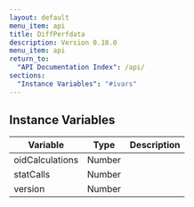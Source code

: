 ```yaml
---
layout: default
menu_item: api
title: DiffPerfdata
description: Version 0.18.0
menu_item: api
return_to:
  "API Documentation Index": /api/
sections:
  "Instance Variables": "#ivars"
---
```


## <a name="ivars"></a>Instance Variables

| Variable | Type | Description |
| --- | --- | --- |
| <a name="oidCalculations"></a>oidCalculations | Number |  |
| <a name="statCalls"></a>statCalls | Number |  |
| <a name="version"></a>version | Number |  |


